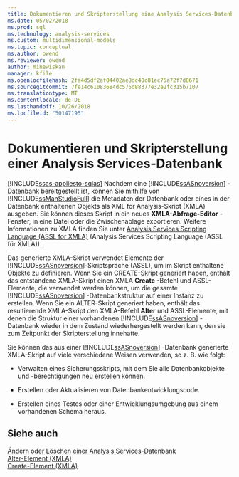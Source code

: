 ```yaml
---
title: Dokumentieren und Skripterstellung eine Analysis Services-Datenbank | Microsoft-Dokumentation
ms.date: 05/02/2018
ms.prod: sql
ms.technology: analysis-services
ms.custom: multidimensional-models
ms.topic: conceptual
ms.author: owend
ms.reviewer: owend
author: minewiskan
manager: kfile
ms.openlocfilehash: 2fa4d5df2af04402ae8dc40c81ec75a72f7d8671
ms.sourcegitcommit: 7fe14c61083684dc576d88377e32e2fc315b7107
ms.translationtype: MT
ms.contentlocale: de-DE
ms.lasthandoff: 10/26/2018
ms.locfileid: "50147195"
---
```

# <a name="document-and-script-an-analysis-services-database"></a>Dokumentieren und Skripterstellung einer Analysis Services-Datenbank
[!INCLUDE[ssas-appliesto-sqlas](../../includes/ssas-appliesto-sqlas.md)]
  Nachdem eine [!INCLUDE[ssASnoversion](../../includes/ssasnoversion-md.md)] -Datenbank bereitgestellt ist, können Sie mithilfe von [!INCLUDE[ssManStudioFull](../../includes/ssmanstudiofull-md.md)] die Metadaten der Datenbank oder eines in der Datenbank enthaltenen Objekts als XML for Analysis-Skript (XMLA) ausgeben. Sie können dieses Skript in ein neues **XMLA-Abfrage-Editor** -Fenster, in eine Datei oder die Zwischenablage exportieren. Weitere Informationen zu XMLA finden Sie unter [Analysis Services Scripting Language &#40;ASSL for XMLA&#41;](https://docs.microsoft.com/bi-reference/assl/analysis-services-scripting-language-assl-for-xmla) (Analysis Services Scripting Language (ASSL für XMLA)).  
  
 Das generierte XMLA-Skript verwendet Elemente der [!INCLUDE[ssASnoversion](../../includes/ssasnoversion-md.md)]-Skriptsprache (ASSL), um im Skript enthaltene Objekte zu definieren. Wenn Sie ein CREATE-Skript generiert haben, enthält das entstandene XMLA-Skript einen XMLA **Create** -Befehl und ASSL-Elemente, die verwendet werden können, um die gesamte [!INCLUDE[ssASnoversion](../../includes/ssasnoversion-md.md)] -Datenbankstruktur auf einer Instanz zu erstellen. Wenn Sie ein ALTER-Skript generiert haben, enthält das resultierende XMLA-Skript den XMLA-Befehl **Alter** und ASSL-Elemente, mit denen die Struktur einer vorhandenen [!INCLUDE[ssASnoversion](../../includes/ssasnoversion-md.md)] -Datenbank wieder in dem Zustand wiederhergestellt werden kann, den sie zum Zeitpunkt der Skripterstellung innehatte.  
  
 Sie können das aus einer [!INCLUDE[ssASnoversion](../../includes/ssasnoversion-md.md)] -Datenbank generierte XMLA-Skript auf viele verschiedene Weisen verwenden, so z. B. wie folgt:  
  
-   Verwalten eines Sicherungsskripts, mit dem Sie alle Datenbankobjekte und -berechtigungen neu erstellen können.  
  
-   Erstellen oder Aktualisieren von Datenbankentwicklungscode.  
  
-   Erstellen eines Testes oder einer Entwicklungsumgebung aus einem vorhandenen Schema heraus.  
  
## <a name="see-also"></a>Siehe auch  
 [Ändern oder Löschen einer Analysis Services-Datenbank](../../analysis-services/multidimensional-models/modify-or-delete-an-analysis-services-database.md)   
 [Alter-Element &#40;XMLA&#41;](https://docs.microsoft.com/bi-reference/xmla/xml-elements-commands/alter-element-xmla)   
 [Create-Element &#40;XMLA&#41;](https://docs.microsoft.com/bi-reference/xmla/xml-elements-commands/create-element-xmla)  
  
  
